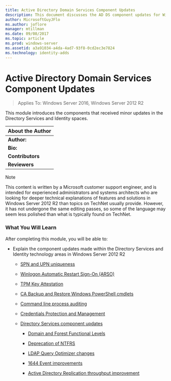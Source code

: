 ```yaml
---
title: Active Directory Domain Services Component Updates
description: This document discusses the AD DS component updates for Windows Server 2012 R2
author: MicrosoftGuyJFlo
ms.author: joflore
manager: mtillman
ms.date: 09/08/2017
ms.topic: article
ms.prod: windows-server
ms.assetid: a3a91034-a4da-4ad7-93f8-0cd2ec3e7824
ms.technology: identity-adds
---
```


# Active Directory Domain Services Component Updates

>Applies To: Windows Server 2016, Windows Server 2012 R2

This module introduces the components that received minor updates in the Directory Services and Identity spaces.  


| About the Author |
|------------------|
|   **Author:**    |
|     **Bio:**     |
| **Contributors** |
|  **Reviewers**   |

> [!NOTE]  
> This content is written by a Microsoft customer support engineer, and is intended for experienced administrators and systems architects who are looking for deeper technical explanations of features and solutions in Windows Server 2012 R2 than topics on TechNet usually provide. However, it has not undergone the same editing passes, so some of the language may seem less polished than what is typically found on TechNet.  

### What You Will Learn  
After completing this module, you will be able to:  

-   Explain the component updates made within the Directory Services and Identity technology areas in Windows Server 2012 R2  

    -   [SPN and UPN uniqueness](../../../ad-ds/manage/component-updates/SPN-and-UPN-uniqueness.md)  

    -   [Winlogon Automatic Restart Sign-On &#40;ARSO&#41;](../../../ad-ds/manage/component-updates/Winlogon-Automatic-Restart-Sign-On--ARSO-.md)  

    -   [TPM Key Attestation](../../../ad-ds/manage/component-updates/TPM-Key-Attestation.md)  

    -   [CA Backup and Restore Windows PowerShell cmdlets](../../../ad-ds/manage/component-updates/CA-Backup-and-Restore-Windows-PowerShell-cmdlets.md)  

    -   [Command line process auditing](../../../ad-ds/manage/component-updates/Command-line-process-auditing.md)  

    -   [Credentials Protection and Management](https://technet.microsoft.com/library/dn408190.aspx)  

    -   [Directory Services component updates](../../../ad-ds/manage/component-updates/Directory-Services-component-updates.md)  

        -   [Domain and Forest Functional Levels](../../../ad-ds/manage/component-updates/../../../ad-ds/manage/component-updates/Directory-Services-component-updates.md#BKMK_FL)  

        -   [Deprecation of NTFRS](../../../ad-ds/manage/component-updates/Directory-Services-component-updates.md#BKMK_NTFRS)  

        -   [LDAP Query Optimizer changes](../../../ad-ds/manage/component-updates/../../../ad-ds/manage/component-updates/Directory-Services-component-updates.md#BKMK_LDAPQuery)  

        -   [1644 Event improvements](../../../ad-ds/manage/component-updates/Directory-Services-component-updates.md#BKMK_1644)  

        -   [Active Directory Replication throughput improvement](../../../ad-ds/manage/component-updates/../../../ad-ds/manage/component-updates/Directory-Services-component-updates.md#BKMK_ADRepl)  




